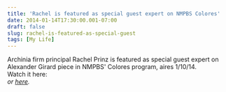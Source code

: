 ```yaml
---
title: 'Rachel is featured as special guest expert on NMPBS Colores'
date: 2014-01-14T17:30:00.001-07:00
draft: false
slug: rachel-is-featured-as-special-guest
tags: [My Life]
---
```


Archinia firm principal Rachel Prinz is featured as special guest expert on Alexander Girard piece in NMPBS' Colores program, aires 1/10/14.  
Watch it here:  
_or [here](http://portal.knme.org/video/2365151971/)._